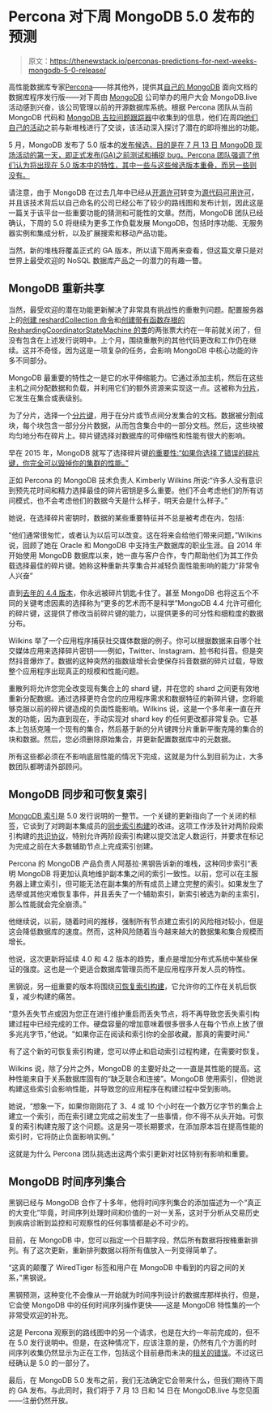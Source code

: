 # Percona 对下周 MongoDB 5.0 发布的预测

> 原文：<https://thenewstack.io/perconas-predictions-for-next-weeks-mongodb-5-0-release/>

高性能数据库专家[Percona](https://www.percona.com/)——除其他外，提供其[自己的 MongoDB](https://www.percona.com/software/mongodb) 面向文档的数据库程序发行版——对下周由 [MongoDB](https://www.mongodb.com/cloud/atlas/?utm_content=inline-mention) 公司举办的用户大会 MongoDB.live 活动感到兴奋，该公司管理以前的开源数据库系统。根据 Percona 团队从当前 MongoDB 代码和 [MongoDB 吉拉问题跟踪器](https://jira.mongodb.org/plugins/servlet/samlsso?redirectTo=/)中收集到的信息，他们在周四[他们自己的活动](https://www.percona.com/resources/videos/take-sneak-peek-mongodb-50-percona)之前与新堆栈进行了交谈，该活动深入探讨了潜在的即将推出的功能。

5 月，MongoDB 发布了 5.0 版本的[发布候选，目的是在 7 月 13 日 MongoDB 现场活动的第一天，即正式发布(GA)之前测试和捕捉 bug。Percona 团队强调了他们认为将出现在 5.0 版本中的特性，其中一些与这些候选版本重叠，而另一些则没有。](https://docs.mongodb.com/v5.0/release-notes/5.0/)

请注意，由于 MongoDB 在过去几年中已经从[开源许可](https://thenewstack.io/open-source-licenses-who-holds-the-power/)转变为[源代码可用许可](https://en.wikipedia.org/wiki/MongoDB)，并且该技术背后以自己命名的公司已经公布了较少的路线图和发布计划，因此这是一篇关于该平台一些重要功能的猜测和可能性的文章。然而，MongoDB 团队已经确认，下周的 5.0 将继续为更多工作负载发展 MongoDB，包括时序功能、无服务器实例和集成分析，以及扩展搜索和移动产品功能。

当然，新的堆栈将覆盖正式的 GA 版本，所以请下周再来查看，但这篇文章只是对世界上最受欢迎的 NoSQL 数据库产品之一的潜力的有趣一瞥。

## MongoDB 重新共享

当然，最受欢迎的潜在功能更新解决了非常具有挑战性的重散列问题。配置服务器上的[创建 reshardCollection 命令](https://jira.mongodb.org/browse/SERVER-48677)和[创建带有函数存根的 ReshardingCoordinatorStateMachine 的类](https://jira.mongodb.org/browse/SERVER-49569)的两张票大约在一年前就关闭了，但没有包含在上述发行说明中。上个月，围绕重散列的其他代码更改和工作仍在继续。这并不奇怪，因为这是一项复杂的任务，会影响 MongoDB 中核心功能的许多不同部分。

MongoDB 最重要的特性之一是它的水平伸缩能力。它通过添加主机，然后在这些主机之间分配数据和负载，并利用它们的额外资源来实现这一点。这被称为[分片](https://www.mongodb.com/features/database-sharding-explained)，它发生在集合或表级别。

为了分片，选择一个[分片键](https://docs.mongodb.com/manual/core/sharding-shard-key/)，用于在分片或节点间分发集合的文档。数据被分割成块，每个块包含一部分分片数据，从而包含集合中的一部分文档。然后，这些块被均匀地分布在碎片上。碎片键选择对数据库的可伸缩性和性能有很大的影响。

早在 2015 年，MongoDB 就写了选择碎片键[的重要性:“如果你选择了错误的碎片键，你完全可以毁掉你的集群的性能。”](https://www.mongodb.com/blog/post/on-selecting-a-shard-key-for-mongodb)

正如 Percona 的 MongoDB 技术负责人 Kimberly Wilkins 所说:“许多人没有意识到预先花时间和精力选择最佳的碎片密钥是多么重要。他们不会考虑他们的所有访问模式，也不会考虑他们的数据今天是什么样子，明天会是什么样子。”

她说，在选择碎片密钥时，数据的某些重要特征并不总是被考虑在内，包括:

“他们通常很匆忙，或者认为以后可以改变。这在将来会给他们带来问题，”Wilkins 说，回顾了她在 Oracle 和 MongoDB 中支持生产数据库的职业生涯。自 2014 年开始使用 MongoDB 数据库以来，她一直与客户合作，专门帮助他们为其工作负载选择最佳的碎片键。她称这种重新共享集合并减轻负面性能影响的能力“非常令人兴奋”

直到[去年的 4.4 版本](https://thenewstack.io/mongodb-4-4-promises-less-work-for-database-developers/)，你永远被碎片钥匙卡住了。甚至 MongoDB 也将这五个不同的关键考虑因素的选择称为“更多的艺术而不是科学”MongoDB 4.4 允许可细化的碎片键，这提供了修改当前碎片键的能力，以提供更多的可分性和细粒度的数据分布。

Wilkins 举了一个应用程序捕获社交媒体数据的例子。你可以根据数据来自哪个社交媒体应用来选择碎片密钥——例如，Twitter、Instagram、脸书和抖音。但是突然抖音爆炸了。数据的这种突然的指数级增长会使保存抖音数据的碎片过载，导致整个应用程序出现真正的规模和性能问题。

重散列将允许您完全改变现有集合上的 shard 键，并在您的 shard 之间更有效地重新分配数据。通过选择更符合您的应用程序需求和数据特征的新碎片键，您将能够克服以前的碎片键造成的负面性能影响。Wilkins 说，这是一个多年来一直在开发的功能，因为直到现在，手动实现对 shard key 的任何更改都非常复杂。它基本上包括克隆一个现有的集合，然后基于新的分片键跨分片重新平衡克隆的集合的块和数据。然后，您必须删除原始集合，并更新配置数据库中的元数据。

所有这些都必须在不影响底层性能的情况下完成，这就是为什么到目前为止，大多数团队都聘请外部顾问。

## MongoDB 同步和可恢复索引

[MongoDB 索引](https://docs.mongodb.com/v5.0/release-notes/5.0/#indexes)是 5.0 发行说明的一整节。一个关键的更新指向了一个关闭的标签，它谈到了对跨副本集成员的[同步索引构建](https://jira.mongodb.org/browse/SERVER-45001)的改进。这项工作涉及针对两阶段索引构建的[共识协议](https://www.mongodb.com/presentations/world18-pv0-to-hero-a-brief-history-of-the-consensus-protocol)，特别允许两阶段索引构建以提交法定人数运行，并要求在标记为完成之前在大多数辅助节点上完成索引创建。

Percona 的 MongoDB 产品负责人阿基拉·黑钢告诉新的堆栈，这种同步索引“表明 MongoDB 将更加认真地维护副本集之间的索引一致性。以前，您可以在主服务器上建立索引，但可能无法在副本集的所有成员上建立完整的索引。如果发生了选举或其他灾难恢复事件，并且丢失了一个辅助索引，新索引被选为新的主索引，那么性能就会完全崩溃。”

他继续说，以前，随着时间的推移，强制所有节点建立索引的风险相对较小，但是这会降低数据库的速度。然而，这种风险随着当今越来越大的数据集和集合规模而增长。

他说，这次更新将延续 4.0 和 4.2 版本的趋势，重点是增加分布式系统中某些保证的强度。这也是一个更适合数据库管理员而不是应用程序开发人员的特性。

黑钢说，另一组重要的版本将围绕[可恢复索引构建](https://jira.mongodb.org/browse/SERVER-48417)，它允许你的工作在关机后恢复，减少构建的痛苦。

“意外丢失节点或因为您正在进行维护重启而丢失节点，将不再导致您丢失索引构建过程中已经完成的工作。硬盘容量的增加意味着很多很多人在每个节点上放了很多兆兆字节，”他说。"如果你正在阅读和索引你的全部收藏，那真的需要时间."

有了这个新的可恢复索引构建，您可以停止和启动索引过程构建，在需要时恢复。

Wilkins 说，除了分片之外，MongoDB 的主要好处之一一直是其性能的提高。这种性能来自于关系数据库固有的“缺乏联合和连接”。MongoDB 使用索引，但她说构建这些索引会影响性能，并导致您的应用程序在构建过程中受到影响。

她说，“想象一下，如果你刚刚花了 3、4 或 10 个小时在一个数万亿字节的集合上建立一个索引，而在索引建立完成之前发生了一些事情，你不得不从头开始。可恢复的索引构建克服了这个问题。这是另一项长期要求，在添加原本旨在提高性能的索引时，它将防止负面影响实例。”

这就是为什么 Percona 团队挑选出这两个索引更新对社区特别有影响和重要。

## MongoDB 时间序列集合

黑钢已经与 MongoDB 合作了十多年，他将时间序列集合的添加描述为一个“真正的大变化”毕竟，时间序列处理时间和价值的一对一关系，这对于分析从交易历史到疾病诊断到监控和可观察性的任何事情都是必不可少的。

目前，在 MongoDB 中，您可以指定一个日期字段，然后所有数据将按桶重新排列。有了这次更新，重新排列数据以将所有值放入一列变得简单了。

“这真的颠覆了 WiredTiger 标签和用户在 MongoDB 中看到的内容之间的关系，”黑钢说。

黑钢预测，这种变化不会像从一开始就为时间序列设计的数据库那样执行，但是，它会使 MongoDB 中的任何时间序列操作更快——这是 MongoDB 特性集的一个非常受欢迎的补充。

这是 Percona 观察到的路线图中的另一个请求，也是在大约一年前完成的，但不在 5.0 发行说明中。但是，在这种情况下，应该注意的是，仍然有几个方面的时间序列收集仍然显示为正在工作，包括这个目前悬而未决的[相关的错误](https://jira.mongodb.org/browse/SERVER-54042)。不过这已经确认是 5.0 的一部分了。

最后，在 MongoDB 5.0 发布之前，我们无法确定它会带来什么，但我们期待下周的 GA 发布。与此同时，我们将于 7 月 13 日和 14 日在 MongoDB.live 与您见面——注册仍然开放。

<svg xmlns:xlink="http://www.w3.org/1999/xlink" viewBox="0 0 68 31" version="1.1"><title>Group</title> <desc>Created with Sketch.</desc></svg>